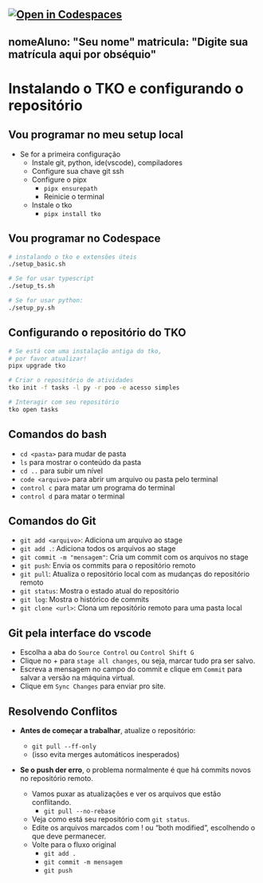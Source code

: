 [![Open in Codespaces](https://classroom.github.com/assets/launch-codespace-2972f46106e565e64193e422d61a12cf1da4916b45550586e14ef0a7c637dd04.svg)](https://classroom.github.com/open-in-codespaces?assignment_repo_id=21358514)
---
nomeAluno: "Seu nome"
matricula: "Digite sua matrícula aqui por obséquio"
---

# Instalando o TKO e configurando o repositório

## Vou programar no meu setup local

- Se for a primeira configuração
  - Instale git, python, ide(vscode), compiladores
  - Configure sua chave git ssh
  - Configure o pipx
    - `pipx ensurepath`
    - Reinicie o terminal
  - Instale o tko
    - `pipx install tko`

## Vou programar no Codespace

```bash
# instalando o tko e extensões úteis
./setup_basic.sh

# Se for usar typescript
./setup_ts.sh

# Se for usar python:
./setup_py.sh
```


## Configurando o repositório do TKO

```bash
# Se está com uma instalação antiga do tko,
# por favor atualizar!
pipx upgrade tko

# Criar o repositório de atividades
tko init -f tasks -l py -r poo -e acesso simples

# Interagir com seu repositório
tko open tasks
```

## Comandos do bash

- `cd <pasta>` para mudar de pasta
- `ls` para mostrar o conteúdo da pasta
- `cd ..` para subir um nível
- `code <arquivo>` para abrir um arquivo ou pasta pelo terminal
- `control c` para matar um programa do terminal
- `control d` para matar o terminal

## Comandos do Git

- `git add <arquivo>`: Adiciona um arquivo ao stage
- `git add .`: Adiciona todos os arquivos ao stage
- `git commit -m "mensagem"`: Cria um commit com os arquivos no stage
- `git push`: Envia os commits para o repositório remoto
- `git pull`: Atualiza o repositório local com as mudanças do repositório remoto
- `git status`: Mostra o estado atual do repositório
- `git log`: Mostra o histórico de commits
- `git clone <url>`: Clona um repositório remoto para uma pasta local

## Git pela interface do vscode

- Escolha a aba do `Source Control` ou `Control Shift G`
- Clique no + para `stage all changes`, ou seja, marcar tudo pra ser salvo.
- Escreva a mensagem no campo do commit e clique em `Commit` para salvar a versão na máquina virtual.
- Clique em `Sync Changes` para enviar pro site.

## Resolvendo Conflitos

- **Antes de começar a trabalhar**, atualize o repositório:
  - `git pull --ff-only`
  - (isso evita merges automáticos inesperados)

- **Se o push der erro**, o problema normalmente é que há commits novos no repositório remoto.
  - Vamos puxar as atualizações e ver os arquivos que estão conflitando.
    - `git pull --no-rebase`
  - Veja como está seu repositório com `git status`. 
  - Edite os arquivos marcados com ! ou “both modified”, escolhendo o que deve permanecer.
  - Volte para o fluxo original
    - `git add .`
    - `git commit -m mensagem`
    - `git push`
